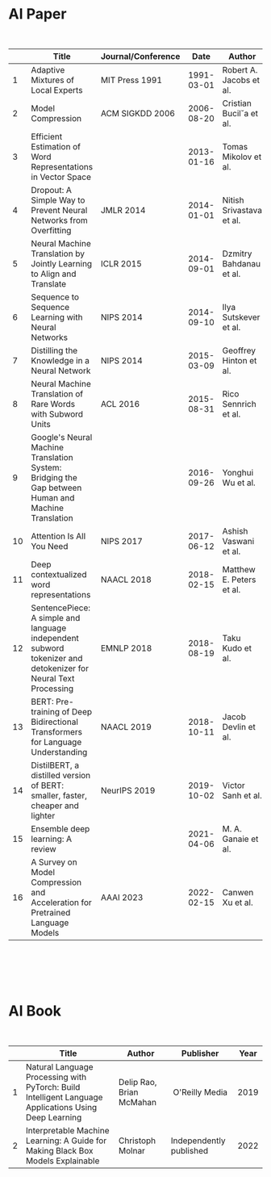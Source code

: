 # AI Paper
<br>

|    | Title                                                                                                         | Journal/Conference | Date       | Author                   | Link                                                                                                           |
| -- | ------------------------------------------------------------------------------------------------------------- | ------------------ | ---------- | ------------------------ | -------------------------------------------------------------------------------------------------------------- |
| 1  | Adaptive Mixtures of Local Experts                                                                            | MIT Press 1991     | 1991-03-01 | Robert A. Jacobs et al.  | [https://ieeexplore.ieee.org/abstract/document/6797059](https://ieeexplore.ieee.org/abstract/document/6797059) |
| 2  | Model Compression                                                                                             | ACM SIGKDD 2006    | 2006-08-20 | Cristian Bucil˘a et al.  | [https://dl.acm.org/doi/abs/10.1145/1150402.1150464](https://dl.acm.org/doi/abs/10.1145/1150402.1150464)       |
| 3  | Efficient Estimation of Word Representations in Vector Space                                                  |                    | 2013-01-16 | Tomas Mikolov et al.     | [http://arxiv.org/abs/1301.3781v3](http://arxiv.org/abs/1301.3781v3)                                           |
| 4  | Dropout: A Simple Way to Prevent Neural Networks from Overfitting                                             |  JMLR 2014         | 2014-01-01 | Nitish Srivastava et al. | [https://ieeexplore.ieee.org/abstract/document/6797059](https://ieeexplore.ieee.org/abstract/document/6797059) |
| 5  | Neural Machine Translation by Jointly Learning to Align and Translate                                         | ICLR  2015         | 2014-09-01 | Dzmitry Bahdanau et al.  | [http://arxiv.org/abs/1409.0473v7](http://arxiv.org/abs/1409.0473v7)                                           |
| 6  | Sequence to Sequence Learning with Neural Networks                                                            | NIPS  2014         | 2014-09-10 | Ilya Sutskever et al.    | [http://arxiv.org/abs/1409.3215v3](http://arxiv.org/abs/1409.3215v3)                                           |
| 7  | Distilling the Knowledge in a Neural Network                                                                  | NIPS  2014         | 2015-03-09 | Geoffrey Hinton et al.   | [http://arxiv.org/abs/1503.02531v1](http://arxiv.org/abs/1503.02531v1)                                         |
| 8  | Neural Machine Translation of Rare Words with Subword Units                                                   | ACL  2016          | 2015-08-31 | Rico Sennrich et al.     | [http://arxiv.org/abs/1508.07909v5](http://arxiv.org/abs/1508.07909v5)                                         |
| 9  | Google's Neural Machine Translation System: Bridging the Gap between Human and Machine Translation            |                    | 2016-09-26 | Yonghui Wu et al.        | [http://arxiv.org/abs/1609.08144v2](http://arxiv.org/abs/1609.08144v2)                                         |
| 10 | Attention Is All You Need                                                                                     | NIPS  2017         | 2017-06-12 | Ashish Vaswani et al.    | [http://arxiv.org/abs/1706.03762v5](http://arxiv.org/abs/1706.03762v5)                                         |
| 11 | Deep contextualized word representations                                                                      | NAACL  2018        | 2018-02-15 | Matthew E. Peters et al. | [http://arxiv.org/abs/1802.05365v2](http://arxiv.org/abs/1802.05365v2)                                         |
| 12 | SentencePiece: A simple and language independent subword tokenizer and detokenizer for Neural Text Processing | EMNLP 2018         | 2018-08-19 | Taku Kudo et al.         | [http://arxiv.org/abs/1808.06226v1](http://arxiv.org/abs/1808.06226v1)                                         |
| 13 | BERT: Pre-training of Deep Bidirectional Transformers for Language Understanding                              | NAACL 2019         | 2018-10-11 | Jacob Devlin et al.      | [http://arxiv.org/abs/1810.04805v2](http://arxiv.org/abs/1810.04805v2)                                         |
| 14 | DistilBERT, a distilled version of BERT: smaller, faster, cheaper and lighter                                 | NeurIPS 2019       | 2019-10-02 | Victor Sanh et al.       | [http://arxiv.org/abs/1910.01108v4](http://arxiv.org/abs/1910.01108v4)                                         |
| 15 | Ensemble deep learning: A review                                                                              |                    | 2021-04-06 | M. A. Ganaie et al.      | [http://arxiv.org/abs/2104.02395v3](http://arxiv.org/abs/2104.02395v3)                                         |
| 16 | A Survey on Model Compression and Acceleration for Pretrained Language Models                                 | AAAI  2023         | 2022-02-15 | Canwen Xu et al.         | [http://arxiv.org/abs/2202.07105v2](http://arxiv.org/abs/2202.07105v2)                                         |

<br><br><br><br>

# AI Book
<br>

|   | Title                                                                                                 | Author                   | Publisher               | Year |
| - | ----------------------------------------------------------------------------------------------------- | ------------------------ | ----------------------- | ---- |
| 1 | Natural Language Processing with PyTorch: Build Intelligent Language Applications Using Deep Learning | Delip Rao, Brian McMahan |  O'Reilly Media         | 2019 |
| 2 | Interpretable Machine Learning: A Guide for Making Black Box Models Explainable                       | Christoph Molnar         | Independently published | 2022 |

<br><br><br><br>

